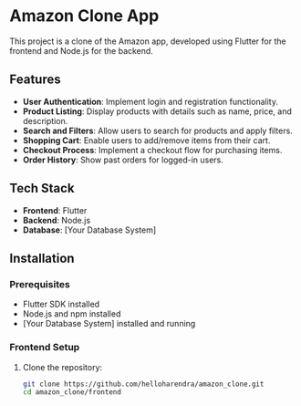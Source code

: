# Amazon Clone App

This project is a clone of the Amazon app, developed using Flutter for the frontend and Node.js for the backend.

## Features

- **User Authentication**: Implement login and registration functionality.
- **Product Listing**: Display products with details such as name, price, and description.
- **Search and Filters**: Allow users to search for products and apply filters.
- **Shopping Cart**: Enable users to add/remove items from their cart.
- **Checkout Process**: Implement a checkout flow for purchasing items.
- **Order History**: Show past orders for logged-in users.

## Tech Stack

- **Frontend**: Flutter
- **Backend**: Node.js
- **Database**: [Your Database System]

## Installation

### Prerequisites

- Flutter SDK installed
- Node.js and npm installed
- [Your Database System] installed and running

### Frontend Setup

1. Clone the repository:

   ```bash
   git clone https://github.com/helloharendra/amazon_clone.git
   cd amazon_clone/frontend
